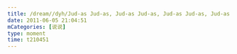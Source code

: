 ```yaml
---
title: /dream//dyh/Jud-as Jud-as, Jud-as Jud-as, Jud-as Jud-as, Jud-as GaGa
date: 2011-06-05 21:04:51
mCategories: [说说]
type: moment
time: t210451
---
```


